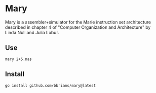 Mary
====

Mary is a assembler+simulator for the Marie instruction set architecture
described in chapter 4 of "Computer Organization and Architecture" by Linda Null and Julia Lobur.

Use
---

	mary 2+5.mas

Install
-------

	go install github.com/bbriano/mary@latest
